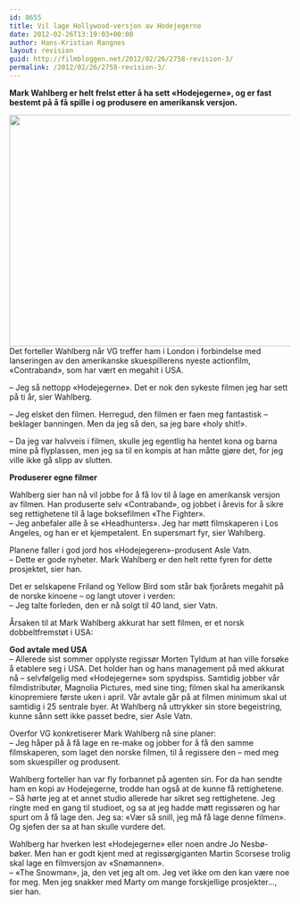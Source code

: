 ```yaml
---
id: 8655
title: Vil lage Hollywood-versjon av Hodejegerne
date: 2012-02-26T13:19:03+00:00
author: Hans-Kristian Rangnes
layout: revision
guid: http://filmbloggen.net/2012/02/26/2758-revision-3/
permalink: /2012/02/26/2758-revision-3/
---
```

**Mark Wahlberg er helt frelst etter å ha sett «Hodejegerne», og er fast bestemt på å få spille i og produsere en amerikansk versjon.** <!--more-->

  
<a href="http://filmbloggen.net/2012/02/26/vil-lage-hollywood-versjon-av-hodejegerne/mark-wahlberg-poster-56b1b/" rel="attachment wp-att-2759"><img class="alignnone size-large wp-image-2759" src="http://filmbloggen.net/wp-content/uploads//2012/02/mark-wahlberg-poster-56b1b-620x414.jpg" alt="" width="620" height="414" /></a>  
Det forteller Wahlberg når VG treffer ham i London i forbindelse med lanseringen av den amerikanske skuespillerens nyeste actionfilm, «Contraband», som har vært en megahit i USA.

&#8211; Jeg så nettopp «Hodejegerne». Det er nok den sykeste filmen jeg har sett på ti år, sier Wahlberg.

&#8211; Jeg elsket den filmen. Herregud, den filmen er faen meg fantastisk &#8211; beklager banningen. Men da jeg så den, sa jeg bare «holy shit!».

&#8211; Da jeg var halvveis i filmen, skulle jeg egentlig ha hentet kona og barna mine på flyplassen, men jeg sa til en kompis at han måtte gjøre det, for jeg ville ikke gå slipp av slutten.

**Produserer egne filmer**

Wahlberg sier han nå vil jobbe for å få lov til å lage en amerikansk versjon av filmen. Han produserte selv «Contraband», og jobbet i årevis for å sikre seg rettighetene til å lage boksefilmen «The Fighter».  
&#8211; Jeg anbefaler alle å se «Headhunters». Jeg har møtt filmskaperen i Los Angeles, og han er et kjempetalent. En supersmart fyr, sier Wahlberg.

Planene faller i god jord hos «Hodejegeren»-produsent Asle Vatn.  
&#8211; Dette er gode nyheter. Mark Wahlberg er den helt rette fyren for dette prosjektet, sier han.

Det er selskapene Friland og Yellow Bird som står bak fjorårets megahit på de norske kinoene &#8211; og langt utover i verden:  
&#8211; Jeg talte forleden, den er nå solgt til 40 land, sier Vatn.

Årsaken til at Mark Wahlberg akkurat har sett filmen, er et norsk dobbeltfremstøt i USA:

**God avtale med USA**  
&#8211; Allerede sist sommer opplyste regissør Morten Tyldum at han ville forsøke å etablere seg i USA. Det holder han og hans management på med akkurat nå &#8211; selvfølgelig med «Hodejegerne» som spydspiss. Samtidig jobber vår filmdistributør, Magnolia Pictures, med sine ting; filmen skal ha amerikansk kinopremiere første uken i april. Vår avtale går på at filmen minimum skal ut samtidig i 25 sentrale byer. At Wahlberg nå uttrykker sin store begeistring, kunne sånn sett ikke passet bedre, sier Asle Vatn.

Overfor VG konkretiserer Mark Wahlberg nå sine planer:  
&#8211; Jeg håper på å få lage en re-make og jobber for å få den samme filmskaperen, som laget den norske filmen, til å regissere den &#8211; med meg som skuespiller og produsent.

Wahlberg forteller han var fly forbannet på agenten sin. For da han sendte ham en kopi av Hodejegerne, trodde han også at de kunne få rettighetene.  
&#8211; Så hørte jeg at et annet studio allerede har sikret seg rettighetene. Jeg ringte med en gang til studioet, og sa at jeg hadde møtt regissøren og har spurt om å få lage den. Jeg sa: «Vær så snill, jeg må få lage denne filmen». Og sjefen der sa at han skulle vurdere det.

Wahlberg har hverken lest «Hodejegerne» eller noen andre Jo Nesbø-bøker. Men han er godt kjent med at regissørgiganten Martin Scorsese trolig skal lage en filmversjon av «Snømannen».  
&#8211; «The Snowman», ja, den vet jeg alt om. Jeg vet ikke om den kan være noe for meg. Men jeg snakker med Marty om mange forskjellige prosjekter&#8230;, sier han.
